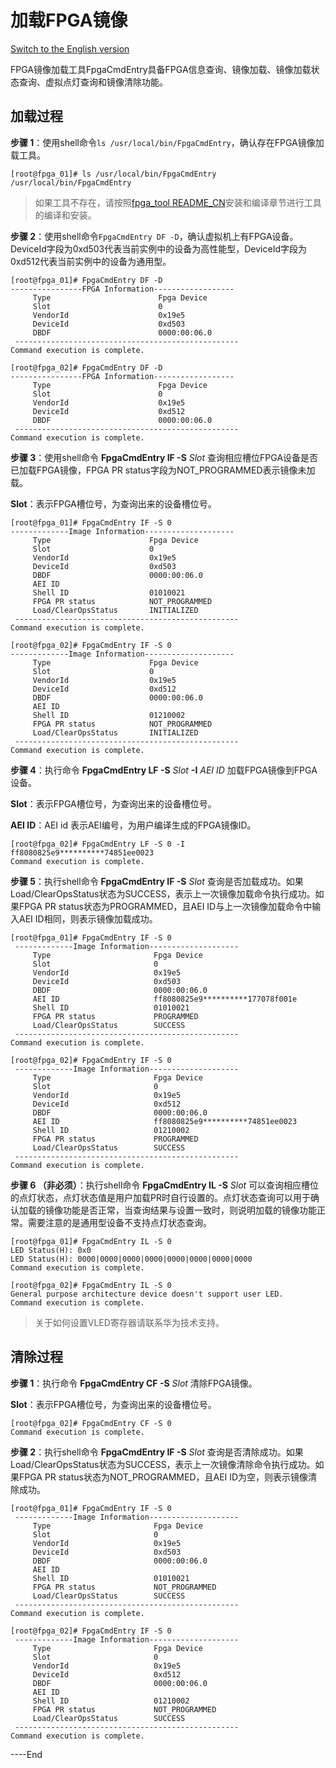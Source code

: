 加载FPGA镜像
=====================
[Switch to the English version](./load_an_fpga_image.md)


FPGA镜像加载工具FpgaCmdEntry具备FPGA信息查询、镜像加载、镜像加载状态查询、虚拟点灯查询和镜像清除功能。


加载过程
---------------------

**步骤 1**：使用shell命令`ls /usr/local/bin/FpgaCmdEntry`，确认存在FPGA镜像加载工具。

    [root@fpga_01]# ls /usr/local/bin/FpgaCmdEntry 
	/usr/local/bin/FpgaCmdEntry

> 如果工具不存在，请按照[fpga_tool README_CN](./../README_CN.md)安装和编译章节进行工具的编译和安装。

**步骤 2**：使用shell命令`FpgaCmdEntry DF -D`，确认虚拟机上有FPGA设备。DeviceId字段为0xd503代表当前实例中的设备为高性能型，DeviceId字段为0xd512代表当前实例中的设备为通用型。

	[root@fpga_01]# FpgaCmdEntry DF -D 
	----------------FPGA Information------------------
	     Type			             Fpga Device
	     Slot			             0
	     VendorId			         0x19e5
	     DeviceId			         0xd503
	     DBDF			             0000:00:06.0
	 --------------------------------------------------
	Command execution is complete. 
	
	[root@fpga_02]# FpgaCmdEntry DF -D 
	----------------FPGA Information------------------
	     Type			             Fpga Device
	     Slot			             0
	     VendorId			         0x19e5
	     DeviceId			         0xd512
	     DBDF			             0000:00:06.0
	 -------------------------------------------------- 
	Command execution is complete.


**步骤 3**：使用shell命令 **FpgaCmdEntry IF -S** *Slot* 查询相应槽位FPGA设备是否已加载FPGA镜像，FPGA PR status字段为NOT_PROGRAMMED表示镜像未加载。

**Slot**：表示FPGA槽位号，为查询出来的设备槽位号。

	[root@fpga_01]# FpgaCmdEntry IF -S 0 
	-------------Image Information--------------------
	     Type			           Fpga Device
	     Slot			           0
	     VendorId			       0x19e5
	     DeviceId			       0xd503
         DBDF                      0000:00:06.0
         AEI ID
		 Shell ID			       01010021
         FPGA PR status            NOT_PROGRAMMED
	     Load/ClearOpsStatus       INITIALIZED       
	 --------------------------------------------------
	Command execution is complete. 
	
	[root@fpga_02]# FpgaCmdEntry IF -S 0 
	-------------Image Information--------------------
	     Type			           Fpga Device
	     Slot			           0
	     VendorId			       0x19e5
	     DeviceId			       0xd512
         DBDF                      0000:00:06.0
         AEI ID
		 Shell ID			       01210002
         FPGA PR status            NOT_PROGRAMMED
	     Load/ClearOpsStatus       INITIALIZED
	 --------------------------------------------------
	Command execution is complete.


**步骤 4**：执行命令 **FpgaCmdEntry LF -S** *Slot* **-I** *AEI ID* 加载FPGA镜像到FPGA设备。

**Slot**：表示FPGA槽位号，为查询出来的设备槽位号。

**AEI ID**：AEI id 表示AEI编号，为用户编译生成的FPGA镜像ID。

	[root@fpga_02]# FpgaCmdEntry LF -S 0 -I ff8080825e9**********74851ee0023
	Command execution is complete.

**步骤 5**：执行shell命令 **FpgaCmdEntry IF -S** *Slot* 查询是否加载成功。如果Load/ClearOpsStatus状态为SUCCESS，表示上一次镜像加载命令执行成功。如果FPGA PR status状态为PROGRAMMED，且AEI ID与上一次镜像加载命令中输入AEI ID相同，则表示镜像加载成功。


	[root@fpga_01]# FpgaCmdEntry IF -S 0 
	 -------------Image Information-------------------- 
	     Type			            Fpga Device
	     Slot			            0
	     VendorId			        0x19e5
	     DeviceId			        0xd503
         DBDF                       0000:00:06.0
         AEI ID                     ff8080825e9**********177078f001e
		 Shell ID			        01010021
         FPGA PR status             PROGRAMMED
	     Load/ClearOpsStatus        SUCCESS
	 -------------------------------------------------- 
	Command execution is complete. 
	
	[root@fpga_02]# FpgaCmdEntry IF -S 0 
	 -------------Image Information-------------------- 
	     Type			            Fpga Device
	     Slot			            0
	     VendorId			        0x19e5
	     DeviceId			        0xd512
         DBDF                       0000:00:06.0
         AEI ID                     ff8080825e9**********74851ee0023
		 Shell ID			        01210002
         FPGA PR status             PROGRAMMED
	     Load/ClearOpsStatus        SUCCESS
	 -------------------------------------------------- 
	Command execution is complete.

**步骤 6 （非必须）**：执行shell命令 **FpgaCmdEntry IL -S** *Slot* 可以查询相应槽位的点灯状态，点灯状态值是用户加载PR时自行设置的。点灯状态查询可以用于确认加载的镜像功能是否正常，当查询结果与设置一致时，则说明加载的镜像功能正常。需要注意的是通用型设备不支持点灯状态查询。

	[root@fpga_01]# FpgaCmdEntry IL -S 0 
	LED Status(H): 0x0 
	LED Status(H): 0000|0000|0000|0000|0000|0000|0000|0000 
	Command execution is complete. 
	
	[root@fpga_02]# FpgaCmdEntry IL -S 0 
	General purpose architecture device doesn't support user LED.
	Command execution is complete.

> 关于如何设置VLED寄存器请联系华为技术支持。

清除过程
---------------------

**步骤 1**：执行命令 **FpgaCmdEntry CF -S** *Slot* 清除FPGA镜像。

**Slot**：表示FPGA槽位号，为查询出来的设备槽位号。

	[root@fpga_02]# FpgaCmdEntry CF -S 0
	Command execution is complete.

**步骤 2**：执行shell命令 **FpgaCmdEntry IF -S** *Slot* 查询是否清除成功。如果Load/ClearOpsStatus状态为SUCCESS，表示上一次镜像清除命令执行成功。如果FPGA PR status状态为NOT_PROGRAMMED，且AEI ID为空，则表示镜像清除成功。


	[root@fpga_01]# FpgaCmdEntry IF -S 0 
	 -------------Image Information-------------------- 
	     Type			            Fpga Device
	     Slot			            0
	     VendorId			        0x19e5
	     DeviceId			        0xd503
         DBDF                       0000:00:06.0
         AEI ID                    
		 Shell ID			        01010021
         FPGA PR status             NOT_PROGRAMMED
	     Load/ClearOpsStatus        SUCCESS
	 -------------------------------------------------- 
	Command execution is complete. 
	
	[root@fpga_02]# FpgaCmdEntry IF -S 0 
	 -------------Image Information-------------------- 
	     Type			            Fpga Device
	     Slot			            0
	     VendorId			        0x19e5
	     DeviceId			        0xd512
         DBDF                       0000:00:06.0
         AEI ID                    
		 Shell ID			        01210002
         FPGA PR status             NOT_PROGRAMMED
	     Load/ClearOpsStatus        SUCCESS
	 -------------------------------------------------- 
	Command execution is complete.

\----End
